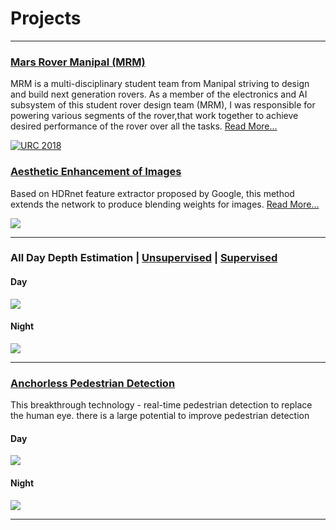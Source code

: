 # Projects
---
### [Mars Rover Manipal (MRM)](https://pooraniarvind.github.io/mrm)
MRM is a multi-disciplinary student team from Manipal striving to design and build next generation rovers. As a member of the electronics and AI subsystem of this student rover design team (MRM), I was responsible for powering various segments of the rover,that work together to achieve desired performance of the rover over all the tasks. [Read More...](https://pooraniarvind.github.io/mrm)


[![URC 2018](gifs/final_5dbdc1c4b982eb001444124b_509085.gif)](https://pooraniarvind.github.io/mrm "URC 2018")


### [Aesthetic Enhancement of Images](https://anushl9o5.github.io/aesthetic)
Based on HDRnet feature extractor proposed by Google, this method extends the network to produce blending weights for images. [Read More...](https://anushl9o5.github.io/aesthetic)

![](aesthetic_samples/samples2.png)

---
### All Day Depth Estimation | [Unsupervised](https://anushl9o5.github.io/unsup_depth) | [Supervised](https://anushl9o5.github.io/sup_depth)    

#### Day

![](gifs/un_day_depth.gif)

#### Night

![](gifs/un_night_depth.gif)

--- 

### [Anchorless Pedestrian Detection](https://anushl9o5.github.io/pedestrian)
This breakthrough technology - real-time pedestrian detection to replace the human eye. there is a large potential to improve pedestrian detection
#### Day

![](gifs/day_fcos.gif)


#### Night

![](gifs/night_fcos.gif)

---
